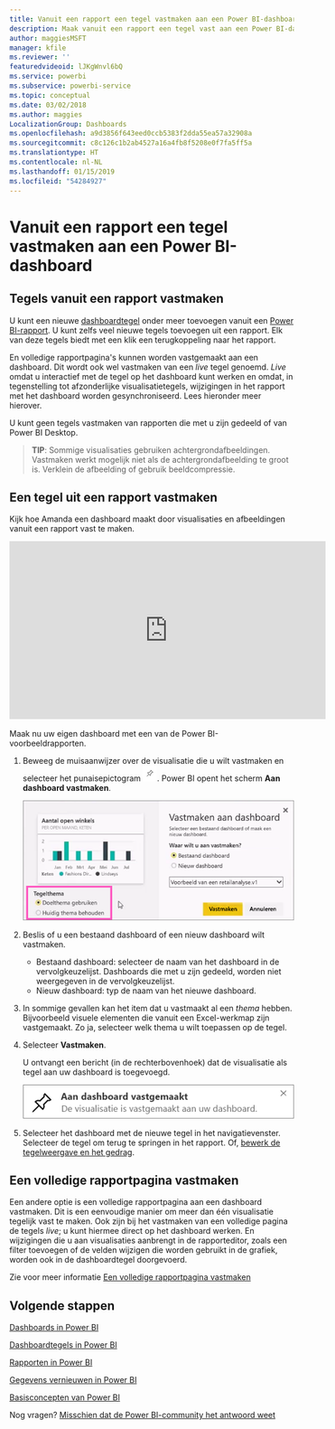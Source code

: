 ```yaml
---
title: Vanuit een rapport een tegel vastmaken aan een Power BI-dashboard
description: Maak vanuit een rapport een tegel vast aan een Power BI-dashboard.
author: maggiesMSFT
manager: kfile
ms.reviewer: ''
featuredvideoid: lJKgWnvl6bQ
ms.service: powerbi
ms.subservice: powerbi-service
ms.topic: conceptual
ms.date: 03/02/2018
ms.author: maggies
LocalizationGroup: Dashboards
ms.openlocfilehash: a9d3856f643eed0ccb5383f2dda55ea57a32908a
ms.sourcegitcommit: c8c126c1b2ab4527a16a4fb8f5208e0f7fa5ff5a
ms.translationtype: HT
ms.contentlocale: nl-NL
ms.lasthandoff: 01/15/2019
ms.locfileid: "54284927"
---
```

# <a name="pin-a-tile-to-a-power-bi-dashboard-from-a-report"></a>Vanuit een rapport een tegel vastmaken aan een Power BI-dashboard
## <a name="pinning-tiles-from-a-report"></a>Tegels vanuit een rapport vastmaken
U kunt een nieuwe [dashboardtegel](consumer/end-user-tiles.md) onder meer toevoegen vanuit een [Power BI-rapport](consumer/end-user-reports.md). U kunt zelfs veel nieuwe tegels toevoegen uit een rapport.  Elk van deze tegels biedt met een klik een terugkoppeling naar het rapport.

En volledige rapportpagina's kunnen worden vastgemaakt aan een dashboard.  Dit wordt ook wel vastmaken van een *live* tegel genoemd.  *Live* omdat u interactief met de tegel op het dashboard kunt werken en omdat, in tegenstelling tot afzonderlijke visualisatietegels, wijzigingen in het rapport met het dashboard worden gesynchroniseerd. Lees hieronder meer hierover.

U kunt geen tegels vastmaken van rapporten die met u zijn gedeeld of van Power BI Desktop. 

> **TIP**: Sommige visualisaties gebruiken achtergrondafbeeldingen. Vastmaken werkt mogelijk niet als de achtergrondafbeelding te groot is.  Verklein de afbeelding of gebruik beeldcompressie.  
> 
> 

## <a name="pin-a-tile-from-a-report"></a>Een tegel uit een rapport vastmaken
Kijk hoe Amanda een dashboard maakt door visualisaties en afbeeldingen vanuit een rapport vast te maken.

<iframe width="560" height="315" src="https://www.youtube.com/embed/lJKgWnvl6bQ" frameborder="0" allowfullscreen></iframe>

Maak nu uw eigen dashboard met een van de Power BI-voorbeeldrapporten.

1. Beweeg de muisaanwijzer over de visualisatie die u wilt vastmaken en selecteer het punaisepictogram ![](media/service-dashboard-pin-tile-from-report/pbi_pintile_small.png). Power BI opent het scherm **Aan dashboard vastmaken**.
   
     ![Venster Aan dashboard vastmaken](media/service-dashboard-pin-tile-from-report/pbi_themes2.png)
2. Beslis of u een bestaand dashboard of een nieuw dashboard wilt vastmaken.
   
   * Bestaand dashboard: selecteer de naam van het dashboard in de vervolgkeuzelijst. Dashboards die met u zijn gedeeld, worden niet weergegeven in de vervolgkeuzelijst.
   * Nieuw dashboard: typ de naam van het nieuwe dashboard.
3. In sommige gevallen kan het item dat u vastmaakt al een *thema* hebben.  Bijvoorbeeld visuele elementen die vanuit een Excel-werkmap zijn vastgemaakt. Zo ja, selecteer welk thema u wilt toepassen op de tegel.
4. Selecteer **Vastmaken**.
   
   U ontvangt een bericht (in de rechterbovenhoek) dat de visualisatie als tegel aan uw dashboard is toegevoegd.
   
   ![Het bericht Geslaagd](media/service-dashboard-pin-tile-from-report/pinsuccess.png)
5. Selecteer het dashboard met de nieuwe tegel in het navigatievenster. Selecteer de tegel om terug te springen in het rapport. Of, [bewerk de tegelweergave en het gedrag](service-dashboard-edit-tile.md).

## <a name="pin-an-entire-report-page"></a>Een volledige rapportpagina vastmaken
Een andere optie is een volledige rapportpagina aan een dashboard vastmaken. Dit is een eenvoudige manier om meer dan één visualisatie tegelijk vast te maken.  Ook zijn bij het vastmaken van een volledige pagina de tegels *live*; u kunt hiermee direct op het dashboard werken. En wijzigingen die u aan visualisaties aanbrengt in de rapporteditor, zoals een filter toevoegen of de velden wijzigen die worden gebruikt in de grafiek, worden ook in de dashboardtegel doorgevoerd.  

Zie voor meer informatie [Een volledige rapportpagina vastmaken](service-dashboard-pin-live-tile-from-report.md)

## <a name="next-steps"></a>Volgende stappen
[Dashboards in Power BI](consumer/end-user-dashboards.md)

[Dashboardtegels in Power BI](consumer/end-user-tiles.md)

[Rapporten in Power BI](consumer/end-user-reports.md)

[Gegevens vernieuwen in Power BI](refresh-data.md)

[Basisconcepten van Power BI](consumer/end-user-basic-concepts.md)

Nog vragen? [Misschien dat de Power BI-community het antwoord weet](http://community.powerbi.com/)

